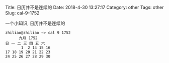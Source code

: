 Title: 日历并不是连续的
Date: 2018-4-30 13:27:17
Category: other
Tags: other
Slug: cal-9-1752

一个小知识, 日历并不是连续的
```
zhiliao@zhiliao ~> cal 9 1752
      九月 1752     
日 一 二 三 四 五 六
       1  2 14 15 16
17 18 19 20 21 22 23
24 25 26 27 28 29 30
```

